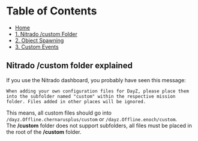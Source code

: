 # Table of Contents

 - [Home](./README.md)
 - [1. Nitrado /custom Folder](./1.%20Nitrado%20custom%20Folder.md)
 - [2. Object Spawning](./2.%20Spawning%20Objects.md)
 - [3. Custom Events](./3.%20Custom%20Events.md)


## Nitrado /custom folder explained
If you use the Nitrado dashboard, you probably have seen this message:  
  
```When adding your own configuration files for DayZ, please place them into the subfolder named "custom" within the respective mission folder. Files added in other places will be ignored.```  
  
This means, all custom files should go into `/dayz.Offline.chernarusplus/custom` or `/dayz.Offline.enoch/custom`.  
The **/custom** folder does not support subfolders, all files must be placed in the root of the **/custom** folder.  
  